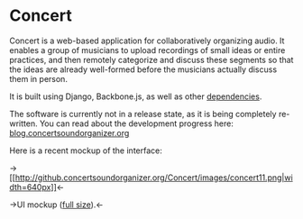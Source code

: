 # Concert

Concert is a web-based application for collaboratively organizing audio.  It enables a group of musicians to upload recordings of small ideas or entire practices, and then remotely categorize and discuss these segments so that the ideas are already well-formed before the musicians actually discuss them in person.

It is built using Django, Backbone.js, as well as other [dependencies][dep].

The software is currently not in a release state, as it is being completely re-written.  You can read about the development progress here: [blog.concertsoundorganizer.org][blog]

Here is a recent mockup of the interface:

->[[http://github.concertsoundorganizer.org/Concert/images/concert11.png|width=640px]]<-

->UI mockup ([full size](http://github.concertsoundorganizer.org/Concert/images/concert11.png)).<-




[dep]: http://github.com/joshelser/Concert/wiki/Dependencies "Concert dependencies"
[blog]: http://blog.concertsoundorganizer.org "Concert development blog"